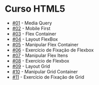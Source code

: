 <h1>Curso HTML5</h1>

<ul>
  <li><a href="https://aleretamero.github.io/onebitcode/css3-moderno/01-media-query/">#01</a> - Media Query</li>
  <li><a href="https://aleretamero.github.io/onebitcode/css3-moderno/02-mobile-first/">#02</a> - Mobile First</li>
  <li><a href="https://aleretamero.github.io/onebitcode/css3-moderno/03-flex-container/">#03</a> - Flex Container</li>
  <li><a href="https://aleretamero.github.io/onebitcode/css3-moderno/04-layout-flexbox/">#04</a> - Layout FlexBox</li>
  <li><a href="https://aleretamero.github.io/onebitcode/css3-moderno/05-manipular-flex-container/">#05</a> - Manipular Flex Container</li>
  <li><a href="https://aleretamero.github.io/onebitcode/css3-moderno/06-exercicio-fixacao-flexbox/">#06</a> - Exercício de Fixação de Flexbox</li>
  <li><a href="https://aleretamero.github.io/onebitcode/css3-moderno/07-manipular-flex-items/">#07</a> - Manipular Flex Itens</li>
  <li><a href="https://aleretamero.github.io/onebitcode/css3-moderno/08-exercicio-flexbox/">#08</a> - Exercício de Flexbox</li>
  <li><a href="https://aleretamero.github.io/onebitcode/css3-moderno/09-layout-grid/">#09</a> - Layout Grid</li>
  <li><a href="https://aleretamero.github.io/onebitcode/css3-moderno/10-manipular-grid-container/">#10</a> - Manipular Grid Container</li>
  <li><a href="https://aleretamero.github.io/onebitcode/css3-moderno/11-exercicio-fixacao-grid/">#11</a> - Exercício de Fixação de Grid</li>
</ul>
